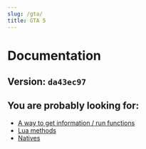 ```yaml
---
slug: /gta/
title: GTA 5
---
```


# Documentation

## Version: `da43ec97`

## You are probably looking for:

* [A way to get information / run functions](lua/events)
* [Lua methods](lua/)
* [Natives](https://docs.fivem.net/natives/)
